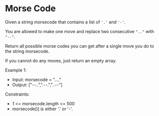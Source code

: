 # Morse Code

Given a string morsecode that contains a list of `'.'` and `'-'`.

You are allowed to make one move and replace two consecutive `".."` with `"--"`.

Return all possible morse codes you can get after a single move you do to the string morsecode.

If you cannot do any moves, just return an empty array.

Example 1:
- Input: morsecode = "...."
- Output: ["--..",".--.","..--"]

Constraints:
- 1 <= morsecode.length <= 500
- morsecode[i] is either '.' or '-'.
